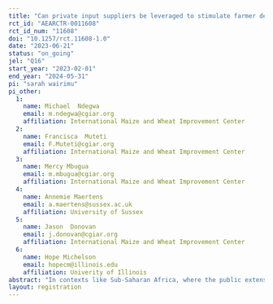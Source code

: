 ```yaml
---
title: "Can private input suppliers be leveraged to stimulate farmer demand for newer maize varieties?"
rct_id: "AEARCTR-0011608"
rct_id_num: "11608"
doi: "10.1257/rct.11608-1.0"
date: "2023-06-21"
status: "on_going"
jel: "Q16"
start_year: "2023-02-01"
end_year: "2024-05-31"
pi: "sarah wairimu"
pi_other:
  1:
    name: Michael  Ndegwa
    email: m.ndegwa@cgiar.org
    affiliation: International Maize and Wheat Improvement Center
  2:
    name: Francisca  Muteti
    email: F.Muteti@cgiar.org
    affiliation: International Maize and Wheat Improvement Center
  3:
    name: Mercy Mbugua
    email: m.mbugua@cgiar.org
    affiliation: International Maize and Wheat Improvement Center
  4:
    name: Annemie Maertens
    email: a.maertens@sussex.ac.uk
    affiliation: University of Sussex
  5:
    name: Jason  Donovan
    email: j.donovan@cgiar.org
    affiliation: International Maize and Wheat Improvement Center
  6:
    name: Hope Michelson
    email: hopecm@illinois.edu
    affiliation: Univerity of Illinois
abstract: "In contexts like Sub-Saharan Africa, where the public extension has faced significant challenges, private input suppliers could be leveraged to provide farmers with information on and access to new technologies. The current study tests whether input suppliers can be incentivized to promote newer and better maize varieties among farmers in Kenya. Specifically, the study uses an RCT design to test whether providing a monetary incentive in terms of a margin discount influences agro-dealers stocking decisions as well as their efforts toward encouraging their clients to try the newer varieties. The study is implemented in four counties in Kenya and works with three hundred and forty input suppliers located in one hundred local markets."
layout: registration
---
```


